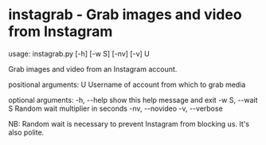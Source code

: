 # instagrab - Grab images and video from Instagram

usage: instagrab.py [-h] [-w S] [-nv] [-v] U

Grab images and video from an Instagram account.

positional arguments:
  U               Username of account from which to grab media

optional arguments:
  -h, --help      show this help message and exit
  -w S, --wait S  Random wait multiplier in seconds
  -nv, --novideo
  -v, --verbose

NB: Random wait is necessary to prevent Instagram from blocking us. It's also
polite.

